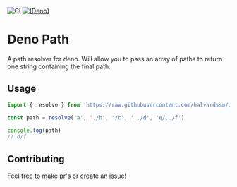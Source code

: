 ![CI](https://github.com/halvardssm/deno-path/workflows/CI/badge.svg)
[![(Deno)](https://img.shields.io/badge/deno-1.0.0-green.svg)](https://deno.land)

# Deno Path

A path resolver for deno. Will allow you to pass an array of paths to return one string containing the final path.

## Usage

```ts
import { resolve } from 'https://raw.githubusercontent.com/halvardssm/deno-path/master/mod.ts';

const path = resolve('a', './b', '/c', '../d', 'e/../f')

console.log(path)
// d/f
```

## Contributing

Feel free to make pr's or create an issue!
